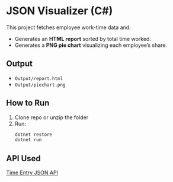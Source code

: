 # JSON Visualizer (C#)

This project fetches employee work-time data and:

- Generates an **HTML report** sorted by total time worked.
- Generates a **PNG pie chart** visualizing each employee’s share.

## Output

- `Output/report.html`
- `Output/piechart.png`

## How to Run

1. Clone repo or unzip the folder
2. Run:
    ```bash
    dotnet restore
    dotnet run
    ```

## API Used

[Time Entry JSON API](https://rc-vault-fap-live-1.azurewebsites.net/api/gettimeentries?code=vO17RnE8vuzXzPJo5eaLLjXjmRW07law99QTD90zat9FfOQJKKUcgQ==)
